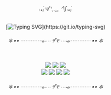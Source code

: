 <div align="center">

<h6 align="center">
.₊̣̇.ಇ/ᐠˬ ͜ ˬ ᐟ\∫.₊̣̇.
</h6>

[![Typing SVG](https://readme-typing-svg.demolab.com?font=Chiron+Sung+HK&size=15&duration=1500&pause=5000&color=000000&center=true&vCenter=true&width=435&lines=%EC%95%88%EB%85%95%ED%95%98%EC%84%B8%EC%9A%94!)](https://git.io/typing-svg)

<h6 align="center">
✼ •• ┈┈┈┈๑⋅⋯ ୨˚୧ ⋯⋅๑┈┈┈┈ •• ✼
</h6>

<!--
<div align="center">
    <a href="mailto:ds10x2@gmail.com"><img src="https://img.shields.io/badge/ds10x2@gmail.com-d14836?style=flat-square&logo=Gmail&logoColor=white&link=ds10x2@gmail.com"/></a>&nbsp 
    <a href="https://velog.io/@ds10x2/posts"><img src="https://img.shields.io/badge/Velog-20C997?style=flat-square&logo=velog&logoColor=white"/></a>&nbsp 
</div>
<a href="https://www.gitanimals.org/en_US?utm_medium=image&utm_source=ds10x2&utm_content=line">
  <img
    src="https://render.gitanimals.org/lines/ds10x2?pet-id=724078808513746098"
    width="600"
    height="120"
  />
</a>
-->

<!-- 기술스택 -->
</br>
<img src="https://img.shields.io/badge/java-007396?style=flat&logo=java&logoColor=white"/>
<img src="https://img.shields.io/badge/C++-00599C?style=flat&logo=C%2B%2B&logoColor=white"/>
<img src="https://img.shields.io/badge/Python-3776AB?style=flat&logo=Python&logoColor=white"/>
</br>
<img src="https://img.shields.io/badge/Spring-6DB33F?style=flat&logo=Spring&logoColor=white"/>
<img src="https://img.shields.io/badge/Android Studio-3DDC84?style=flat&logo=AndroidStudio&logoColor=white"/>
<img src="https://img.shields.io/badge/Docker-2496ED?style=flat&logo=Docker&logoColor=white"/>
<img src="https://img.shields.io/badge/Amazon AWS-232F3E?style=flat&logo=amazonaws&logoColor=white"/>

<h6 align="center">
✼ •• ┈┈┈┈๑⋅⋯ ୨˚୧ ⋯⋅๑┈┈┈┈ •• ✼
</h6>

</div>


